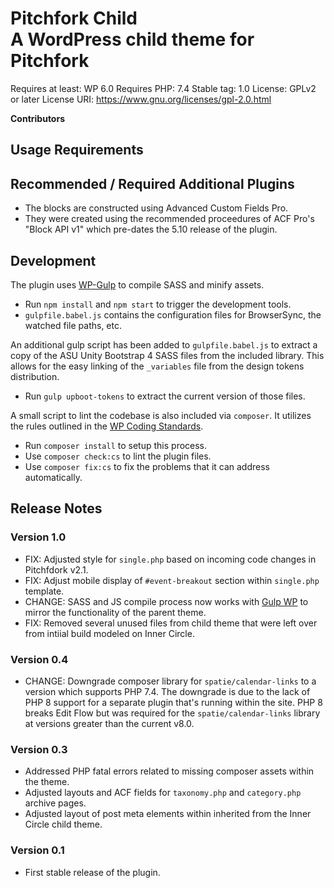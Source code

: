 # Pitchfork Child <br/> A WordPress child theme for Pitchfork

Requires at least: WP 6.0
Requires PHP: 7.4
Stable tag: 1.0
License: GPLv2 or later
License URI: https://www.gnu.org/licenses/gpl-2.0.html

**Contributors**

## Usage Requirements

## Recommended / Required Additional Plugins

- The blocks are constructed using Advanced Custom Fields Pro.
- They were created using the recommended proceedures of ACF Pro's "Block API v1" which pre-dates the 5.10 release of the plugin.

## Development

The plugin uses [WP-Gulp](https://github.com/ahmadawais/WPGulp) to compile SASS and minify assets.

- Run `npm install` and `npm start` to trigger the development tools.
- `gulpfile.babel.js` contains the configuration files for BrowserSync, the watched file paths, etc.

An additional gulp script has been added to `gulpfile.babel.js` to extract a copy of the ASU Unity Bootstrap 4 SASS files from the included library. This allows for the easy linking of the `_variables` file from the design tokens distribution.

- Run `gulp upboot-tokens` to extract the current version of those files.

A small script to lint the codebase is also included via `composer`. It utilizes the rules outlined in the [WP Coding Standards](https://github.com/WordPress/WordPress-Coding-Standards).

- Run `composer install` to setup this process.
- Use `composer check:cs` to lint the plugin files.
- Use `composer fix:cs` to fix the problems that it can address automatically.

## Release Notes

### Version 1.0

- FIX: Adjusted style for `single.php` based on incoming code changes in Pitchfdork v2.1.
- FIX: Adjust mobile display of `#event-breakout` section within `single.php` template.
- CHANGE: SASS and JS compile process now works with [Gulp WP](https://github.com/cr0ybot/gulp-wp) to mirror the functionality of the parent theme.
- FIX: Removed several unused files from child theme that were left over from intiial build modeled on Inner Circle.

### Version 0.4

- CHANGE: Downgrade composer library for `spatie/calendar-links` to a version which supports PHP 7.4. The downgrade is due to the lack of PHP 8 support for a separate plugin that's running within the site. PHP 8 breaks Edit Flow but was required for the `spatie/calendar-links` library at versions greater than the current v8.0.

### Version 0.3

- Addressed PHP fatal errors related to missing composer assets within the theme.
- Adjusted layouts and ACF fields for `taxonomy.php` and `category.php` archive pages.
- Adjusted layout of post meta elements within inherited from the Inner Circle child theme.

### Version 0.1

- First stable release of the plugin.
